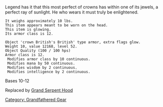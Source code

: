 Legend has it that this most perfect of crowns has within one of its
jewels, a perfect ray of sunlight. He who wears it must truly be
enlightened.

`It weighs approximately 10 lbs.`  
`This item appears meant to be worn on the head.`  
`This item is glowing.`  
`Its armor class is 12.`

`Object 'crown British's British' type armor, extra flags glow.`  
`Weight 10, value 12168, level 52.`  
`Object Quality (100 / 100 hps)`  
`Armor class is 12.`  
` Modifies armor class by 10 continuous.`  
` Modifies mana by 50 continuous.`  
` Modifies wisdom by 2 continuous.`  
` Modifies intelligence by 2 continuous.`

Bases 10-12

Replaced by [Grand Serpent Hood](Grand_Serpent_Hood "wikilink")

[Category: Grandfathered Gear](Category:_Grandfathered_Gear "wikilink")
